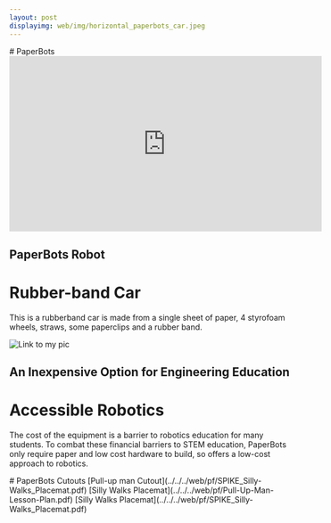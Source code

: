 ```yaml
---
layout: post
displayimg: web/img/horizontal_paperbots_car.jpeg
---
```

<div class="site_title" markdown="1">
# PaperBots
</div>

<div class="video_text_overlay" markdown="1">

<iframe width="560" height="315" src="https://www.youtube.com/embed/KZRW25MjqMQ"
frameborder="0" allow="accelerometer; autoplay; encrypted-media; gyroscope;
picture-in-picture" allowfullscreen></iframe>

## PaperBots Robot
# Rubber-band Car

This is a rubberband car is made from a single sheet of paper, 4 styrofoam
wheels, straws, some paperclips and a rubber band.
</div>


<div class="image_text_overlay" markdown="1">

![Link to my pic](../../../web/img/headimagerobot.jpg)

## An Inexpensive Option for Engineering Education
# Accessible Robotics

The cost of the equipment is a barrier to robotics education for many students.
To combat these financial barriers to STEM education, PaperBots only require
paper and low cost hardware to build, so offers a low-cost approach to robotics.
</div>

<div class="pdf" markdown="1">
# PaperBots Cutouts
[Pull-up man Cutout](../../../web/pf/SPIKE_Silly-Walks_Placemat.pdf)
[Silly Walks Placemat](../../../web/pf/Pull-Up-Man-Lesson-Plan.pdf)
[Silly Walks Placemat](../../../web/pf/SPIKE_Silly-Walks_Placemat.pdf)
</div>
